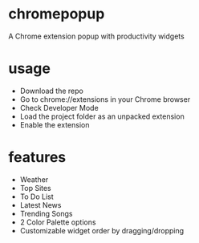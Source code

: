 # chromepopup
A Chrome extension popup with productivity widgets

# usage
- Download the repo
- Go to chrome://extensions in your Chrome browser
- Check Developer Mode
- Load the project folder as an unpacked extension
- Enable the extension

# features
- Weather
- Top Sites
- To Do List
- Latest News
- Trending Songs
- 2 Color Palette options
- Customizable widget order by dragging/dropping

